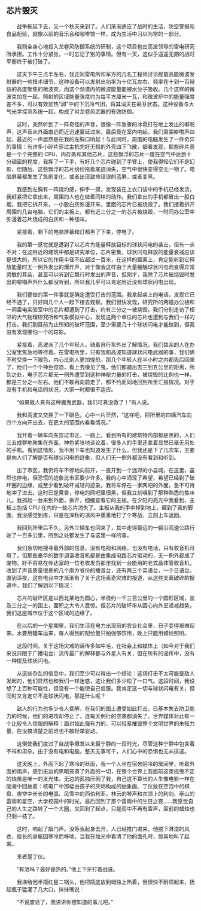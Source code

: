 ## 芯片毁灭

&emsp;&emsp;战争拖延下去，又一个秋天来到了。人们渐渐适应了战时的生活，防空警报和食品配给，就像以前的音乐会和咖啡馆一样，成为生活中习以为常的一部分。

&emsp;&emsp;我则全身心地投入龙卷风防御系统的研制，这个项目也由高波领导的雷电研究所承担。工作十分紧张，一时忘记了别的事情。但有一天，这似乎遥遥无期的战时平衡终于被打破了。

&emsp;&emsp;这天下午三点半左右，我正同雷电所和军方的几名工程师讨论舰载高能微波发射器的一些技术细节，这种设备可以发射出功率为十亿瓦左右、频率在十到一百赫兹的高度聚焦的微波束，而这个频谱内的微波能量能被水分子吸收。几个这样的微波束加在一起，照射的区域能量强度约为每平方厘米一瓦，和微波炉中的能量强度差不多，可以有效加热“卵”中的下沉冷气团，将其消灭在萌芽状态。这种设备与大气光学探测系统一起，构成了对龙卷风武器的有效防御。

&emsp;&emsp;这时，突然听到了一阵奇怪的声音，很像一阵急骤的冰雹打在地上发出的噼啪声，这声音从外面由远而近迅速蔓延过来，最后竟在室内响起，我们周围噼啪声四起，最近的一声居然是在我的左胸口响起！与此同时，周围的电脑发生了一件奇异的事情：有许多小碎片穿过主机完好无损的外壳四下飞散，细看发现，那些碎片竟是一个个完整的 CPU、内存条和其他芯片，这些飘浮的芯片一度在空气中达到十分稠密的程度，我挥了一下手，有好几个芯片碰到了手臂上，使我得知它们不是幻影，但随后，这些飘浮的芯片纷纷拖着尾迹消失，空气中很快变得空无一物了。电脑屏幕都发生了急剧变化，或者出现致命错误的蓝屏，或者变黑。

&emsp;&emsp;我感到左胸有一阵烧灼感，伸手一摸，发现装在上衣口袋中的手机已经发烫，我赶紧把它拿出来，周围的人也在做着同样的动作。我们拿出的手机都冒出一股白烟，我把它拆开来，一小股白灰弥漫开来，里面的芯片已被烧毁了。我们接着拆开周围的几台电脑，它们的主板上，都有近三分之一的芯片被烧毁，一时间办公室中弥漫着芯片烧成的白灰和一种怪味。

&emsp;&emsp;紧接着，剩下的电脑屏幕和灯都黑了下来，停电了。

&emsp;&emsp;我的第一感觉就是遭到了以芯片为能量释放目标的球状闪电的袭击，但有一点不对：在这附近的建筑中都是研究单位，芯片密集，球状闪电释放的能量衰减应该是很大的，所以它的作用半径不应超过一百米，在这样的距离上，肯定能听到它释放能量时无一例外发出的爆炸声，对于像我这样由于大量接触球状闪电而变得异常灵敏的耳朵，甚至可以听到它飘行时发出的声音，但刚才，我除了芯片被烧毁时发出的噼啪声外什么都没听到，所以我几乎可以肯定附近没有球状闪电出现。

&emsp;&emsp;我们要做的第一件事就是确定遭受打击的范围。我拿起桌上的电话，发现它已经不通了，只好同几个人一起下楼去观察。我们很快发现，研究所的两幢办公楼和一间雷电实验室中的芯片都遭到了打击，约有三分之一被烧毁。我们分别走访了相邻的大气物理研究所和气象模拟中心，发现这两个单位的芯片也遭到与我们一样的打击。我们到目前为止所知的破坏范围，至少需要几十个球状闪电才能做到，但我没有发现哪怕一个的踪影。

&emsp;&emsp;紧接着，高波派了几个年轻人，骑着自行车外出了解情况，我们其余的人在办公室里焦急地等待着。在雷电所里，只有我和高波知道球状闪电武器的事，我们俩不时交换一下眼色，内心比别人更加惶恐。那几个年轻人在半小时之内都先后回来了，他们一个个神色惊恐，看上去像见了鬼，他们都骑出去三到五公里的距离，所到之处，电子芯片都无一例外遭受到这种神秘力量的打击，被烧毁的比例也一样，都是三分之一左右。他们不敢再向前走了，都不约而同地回到所里汇报情况。对于没有手机和电话的状况，大家一时都很不适应。

&emsp;&emsp;“如果敌人真有这种魔鬼武器，我们可真没救了！”有人说。

&emsp;&emsp;我和高波又交换了一下眼色，心中一片茫然，“这样吧，把所里的四辆汽车向四个方向开出去，在更大的范围内看看情况。”

&emsp;&emsp;我开着一辆车向东穿过市区，一路上，看到所有的建筑物内部都是黑的，人们三五成群地聚集在外面，神色紧张地谈论着，很多人的手里还拿着显然已毫无用处的手机。看到这情形，我不用下车也知道发生了什么，但我还是下了几次车，主要是向人们了解是否有球状闪电的迹象，但人们无一例外都没有看到和听到。

&emsp;&emsp;出了市区，我仍将车不停地向前开，一直开到一个远郊的小县城，在这里，虽然也停电，但恐慌的迹象比市区要少许多。我的心中涌现了希望，希望已经到了破坏圈的边缘，或至少看到破坏减轻的迹象。我将车停在一家网吧的外面，急不可待地冲了进去。这时已是黄昏，停电的网吧里很黑，但我立刻嗅到了那种熟悉的焦味儿。我抓起一台来到外面，拆开，细细查看它的主板。在夕阳的亮光中我看到，主板上包括 CPU 在内的一些芯片消失了。主板从我的手中掉到地上，砸到了我的脚面，我没感觉到疼，只是在深秋的凉风中重重地打了个寒战，立刻上车返回。

&emsp;&emsp;我回到所里后不久，另外三辆车也回来了，其中走得最远的一辆沿高速公路行驶了一百多公里，所到之处都发生了与这里一样的事。

&emsp;&emsp;我们急切地搜寻着外部的信息，没有电视和网络，也没有电话，只有收音机可用了。但那些豪华的数字调谐收音机都是由集成电路芯片驱动的，无一例外都成了废物。好不容易在传达室的一位老收发员那里找到一台能用的老式晶体管收音机，收到了声音质量很差的几个南方省份的播音台，还有两三个英语台，一个日语台。直到深夜，这些电台中才渐渐有了关于这场离奇灾难的报道，从这些支离破碎的报道中，我们了解到以下情况：

&emsp;&emsp;芯片的破坏区是以西北某地为圆心，半径约一千三百公里的一个圆形区域，波及三分之一的国土，面积之大令人震惊。但芯片的破坏率从圆心向外呈递减趋势，我们这座城市位于这个区域的边缘了。

&emsp;&emsp;在以后的一个星期里，我们生活在电力出现前的农业社会里，日子变得艰难起来。水要用罐车运来，每人得到的配给量只勉强够饮用，晚上只能用蜡烛照明。

&emsp;&emsp;这段时间，关于这场灾难的谣传多如牛毛，在社会上和媒体上（如今对于我们来说只限于广播电台）流传最广的解释都与外星人有关，但在所有的谣传中，没有一种提及球状闪电。

&emsp;&emsp;从这些杂乱的信息中，我们至少可以得出一个结论：这场打击不太可能是敌人发起的，他们显然也和我们一样迷惑，这让我们多少松了一口气。这段时间，我设想了上百种可能性，但没有一个能使自己信服。我肯定这一切与球状闪电有关，但同时又肯定它不是球状闪电，那是什么呢？

&emsp;&emsp;敌人的行为也多少令人费解，在我们的国土遭受如此打击，已基本失去防卫能力的时候，他们的进攻却停止了，连每天例行的空袭都消失了。世界媒体对此有一个比较令人信服的解释：面对如此强有力的、可以轻易摧毁整个文明世界的未知力量，在没搞清楚之前谁也不敢轻举妄动。

&emsp;&emsp;这倒使我们度过了自战争爆发以来最宁静的一段时光，尽管这种宁静中包含着不祥和肃杀。由于没有电和电脑，整天无事可干，人们心中的恐惧也无从排遣。

&emsp;&emsp;这天晚上，外面下起了寒冷的秋雨，我一个人坐在宿舍阴冷的房间里，听着外面的雨声，感到无边的黑暗笼罩了外面的一切，在整个世界上我面前这束摇曳不定的烛苗是唯一的发光体。无边的孤独压倒了我，自己这不算长的人生像电影一样在脑海中回放着：核电厂中那幅由孩子的灰烬构成的抽象画、丁仪放在空泡中的棋盘、夜空中长长的电弧、风雪中的西伯利亚，林云的琴声和衣领上的利剑、泰山的雷雨和星空，大学校园中的时光，最后回到了那个雷雨中的生日之夜……我感觉自己的人生之路转了一个大圈，又回到了起点，只是雨中不再有雷声，面前的蜡烛也只剩一枝了。

&emsp;&emsp;这时，响起了敲门声。没等我起身去开，人已经推门进来，他脱下淋湿的风衣，瘦长的身躯因寒冷而哆嗦，当我在烛光中看清了他的面孔时，惊喜地叫了起来。

&emsp;&emsp;来者是丁仪。

&emsp;&emsp;“有酒吗？最好是热的。”他上下牙打着战说。

&emsp;&emsp;我递给他半瓶红星二锅头，他把瓶底放到蜡烛上热着，但很快不耐烦起来，扬起瓶子猛灌了几大口，抹抹嘴说：

&emsp;&emsp;“不说废话了，我讲讲你想知道的事儿吧。”